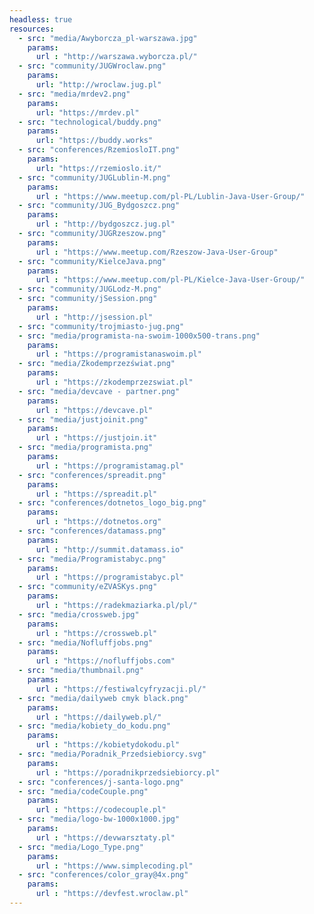 ```yaml
---
headless: true
resources:
  - src: "media/Awyborcza_pl-warszawa.jpg"
    params:
      url : "http://warszawa.wyborcza.pl/"      
  - src: "community/JUGWroclaw.png"
    params:
      url: "http://wroclaw.jug.pl"
  - src: "media/mrdev2.png"
    params:
      url: "https://mrdev.pl"
  - src: "technological/buddy.png"
    params:
      url: "https://buddy.works"
  - src: "conferences/RzemiosloIT.png"
    params:
      url: "https://rzemioslo.it/"
  - src: "community/JUGLublin-M.png"
    params:
      url : "https://www.meetup.com/pl-PL/Lublin-Java-User-Group/"
  - src: "community/JUG_Bydgoszcz.png"
    params:
      url : "http://bydgoszcz.jug.pl"
  - src: "community/JUGRzeszow.png"
    params:
      url : "https://www.meetup.com/Rzeszow-Java-User-Group"
  - src: "community/KielceJava.png"
    params:
      url : "https://www.meetup.com/pl-PL/Kielce-Java-User-Group/"      
  - src: "community/JUGLodz-M.png"
  - src: "community/jSession.png"
    params:
      url : "http://jsession.pl"      
  - src: "community/trojmiasto-jug.png"
  - src: "media/programista-na-swoim-1000x500-trans.png"
    params:
      url : "https://programistanaswoim.pl"      
  - src: "media/Zkodemprzezświat.png"
    params:
      url : "https://zkodemprzezswiat.pl"      
  - src: "media/devcave - partner.png"
    params:
      url : "https://devcave.pl"
  - src: "media/justjoinit.png"
    params:
      url : "https://justjoin.it"    
  - src: "media/programista.png"
    params:
      url : "https://programistamag.pl"            
  - src: "conferences/spreadit.png"
    params:
      url : "https://spreadit.pl"           
  - src: "conferences/dotnetos_logo_big.png"
    params:
      url : "https://dotnetos.org"            
  - src: "conferences/datamass.png"
    params:
      url : "http://summit.datamass.io"      
  - src: "media/Programistabyc.png"
    params:
      url : "https://programistabyc.pl"
  - src: "community/eZVASKys.png"
    params:
      url : "https://radekmaziarka.pl/pl/"            
  - src: "media/crossweb.jpg"
    params:
      url : "https://crossweb.pl"            
  - src: "media/Nofluffjobs.png"
    params:
      url : "https://nofluffjobs.com"     
  - src: "media/thumbnail.png"
    params:
      url : "https://festiwalcyfryzacji.pl/"  
  - src: "media/dailyweb cmyk black.png"
    params:
      url : "https://dailyweb.pl/"  
  - src: "media/kobiety_do_kodu.png"
    params:
      url : "https://kobietydokodu.pl"  
  - src: "media/Poradnik_Przedsiebiorcy.svg"
    params:
      url : "https://poradnikprzedsiebiorcy.pl"
  - src: "conferences/j-santa-logo.png"  
  - src: "media/codeCouple.png"
    params:
      url : "https://codecouple.pl"
  - src: "media/logo-bw-1000x1000.jpg"
    params:
      url : "https://devwarsztaty.pl"
  - src: "media/Logo_Type.png"
    params:
      url : "https://www.simplecoding.pl"
  - src: "conferences/color_gray@4x.png"
    params:
      url : "https://devfest.wroclaw.pl"
---
```

